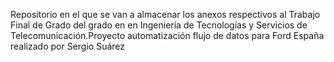 Repositorio en el que se van a almacenar los anexos respectivos al Trabajo Final de Grado del grado en en Ingeniería de Tecnologías y Servicios de Telecomunicación.Proyecto automatización flujo de datos para Ford España realizado por Sergio Suárez
